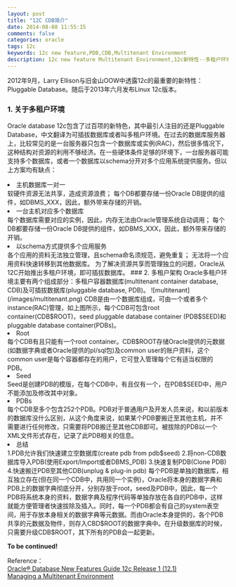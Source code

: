 ```yaml
---
layout: post
title: "12C CDB简介"
date: 2014-08-08 11:55:15
comments: false
categories: oracle
tags: 12c
keywords: 12c new feature,PDB,CDB,Multitenant Environment
description: 12c new feature Multitenant Environment,12c新特性--多租户环境(Pluggable database)
---
```

2012年9月，Larry Ellison与旧金山OOW中透露12c的最重要的新特性：Pluggable Database。随后于2013年六月发布Linux 12c版本。
<!--more-->
### 1. 关于多租户环境
Oracle database 12c包含了过百项的新特色，其中最引人注目的还是Pluggable Database，中文翻译为可插拔数据库或者叫多租户环境。在过去的数据库服务器上，比较常见的是一台服务器只包含一个数据库或实例(RAC)，然后很多情况下，这种结构对资源的利用不够经济。在一些硬体条件足够的环境下，一台服务器可能支持多个数据库，或者一个数据库以schema分开对多个应用系统提供服务。但以上方案均有缺点：
<li>主机数据库一对一</li>
软硬件资源无法共享，造成资源浪费；  
每个DB都要存储一份Oracle DB提供的组件，如DBMS_XXX，因此，额外带来存储的开销。
<li>一台主机对应多个数据库</li>
每个数据库需要对应的实例，因此，内存无法由Oracle管理系统自动调用；  
每个DB都要存储一份Oracle DB提供的组件，如DBMS_XXX，因此，额外带来存储的开销。
<li>以schema方式提供多个应用服务</li>
各个应用的资料无法独立管理，且schema命名须规范，避免重复；  
无法将一个应用资料快速转移到其他数据库。  
为了解决资源共享而管理独立的问题，Oracle从12C开始推出多租户环境，即可插拔数据库。
### 2. 多租户架构
Oracle多租户环境主要有两个组成部分：多租户容器数据库(multitenant container database, CDB)及可插拔数据库(pluggable database, PDB)。
![multitenant](/images/multitenant.png)
CDB是由一个数据库组成，可由一个或者多个instance(RAC)管理，如上图所示，每个CDB可包含root container(CDB$ROOT)，seed pluggable database container (PDB$SEED)和pluggable database container(PDBs)。
<li>Root</li>
每个CDB有且只能有一个root container。CDB$ROOT存储Oracle提供的元数据(如数据字典或者Oracle提供的pl/sql包)及common user的账户资料，这个common user是每个容器都存在的用户，它可登入管理每个它有适当权限的PDB。
<li>Seed</li>
Seed是创建PDB的模版，在每个CDB中，有且仅有一个，在PDB$SEED中，用户不能添加及修改其中对象。
<li>PDBs</li>
每个CDB至多个包含252个PDB。PDB对于普通用户及开发人员来说，和以前版本的数据库没什么区别，从这个角度来说，如果某个PDB要搬迁至其他主机，并不需要进行任何修改，只需要将PDB搬迁至其他CDB即可。被拔除的PDB以一个XML文件形式存在，记录了此PDB相关的信息。  
<li>总结</li>
1.PDB允许我们快速建立空数据库(create pdb from pdb$seed)  
2.将non-CDB数据库导入PDB(使用Export/Import或者DBMS_PDB)  
3.快速复制PDB(Clone PDB)  
4.快速搬迁PDB至其他CDB(unplug & plug-in pdb)  
每个PDB是单独的数据库，相互独立存在(但在同一个CDB中，共用同一个实例)，Oracle将本身的数据字典和PDB上的数据字典彻底分开，分别存放于root，seed及PDB中，因此，每一个PDB将系统本身的资料，数据字典及程序代码等单独存放在各自的PDB中，这样就能方便管理者快速拔除及插入。同时，每一个PDB都会有自己的system表空间，用于存放本身相关的数据字典等元数据。而由Oracle本身提供的，各个PDB共享的元数据及物件，则存入CBD$ROOT的数据字典中。在升级数据库的时候，只需要升级CDB$ROOT，其下所有的PDB会一起更新。  

<b>To be continued!</b>

Reference：  
[Oracle® Database New Features Guide 12c Release 1 (12.1)](http://docs.oracle.com/database/121/NEWFT/toc.htm)  
[Managing a Multitenant Environment](http://docs.oracle.com/database/121/ADMIN/part_cdb.htm#ADMIN13506)
